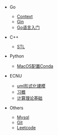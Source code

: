 <!-- _sidebar.md -->

- Go
  - [Context](/docs/go/Context.md) <!--注意这里是相对路径-->
  - [Gin](/docs/go/Gin.md)
  - [Go语言入门](/docs/go/Go语言入门.md)

- C++
  - [STL](/docs/c++/STL.md)

- Python
  - [MacOS配置Conda](/docs/python/MacOS配置Conda.md)

- ECNU
  - [uml形式化建模](/docs/ecnu/24S/uml.md)
  - [习概](/docs/ecnu/24S/习概.md)
  - [计算理论基础](/docs/ecnu/24S/Automata.md)

- Others
  - [Mysql](/docs/others/Mysql.md)
  - [Git](/docs/others/Git.md)
  - [Leetcode](/docs/others/leetcode.md)